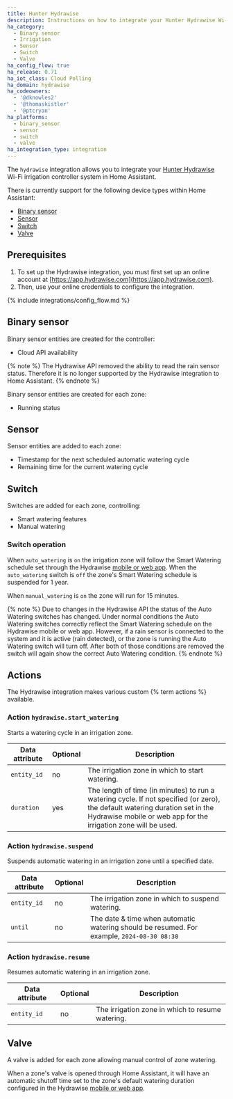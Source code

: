 ```yaml
---
title: Hunter Hydrawise
description: Instructions on how to integrate your Hunter Hydrawise Wi-Fi irrigation control system within Home Assistant.
ha_category:
  - Binary sensor
  - Irrigation
  - Sensor
  - Switch
  - Valve
ha_config_flow: true
ha_release: 0.71
ha_iot_class: Cloud Polling
ha_domain: hydrawise
ha_codeowners:
  - '@dknowles2'
  - '@thomaskistler'
  - '@ptcryan'
ha_platforms:
  - binary_sensor
  - sensor
  - switch
  - valve
ha_integration_type: integration
---
```


The `hydrawise` integration allows you to integrate your [Hunter Hydrawise](https://hydrawise.com) Wi-Fi irrigation controller system in Home Assistant.

There is currently support for the following device types within Home Assistant:

- [Binary sensor](#binary-sensor)
- [Sensor](#sensor)
- [Switch](#switch)
- [Valve](#valve)

## Prerequisites

1. To set up the Hydrawise integration, you must first set up an online account at
[https://app.hydrawise.com](https://app.hydrawise.com). 
2. Then, use your online credentials to configure the integration.

{% include integrations/config_flow.md %}

## Binary sensor

Binary sensor entities are created for the controller:

- Cloud API availability

{% note %}
The Hydrawise API removed the ability to read the rain sensor status. Therefore it is no longer supported by the Hydrawise integration to Home Assistant.
{% endnote %}

Binary sensor entities are created for each zone:

- Running status

## Sensor

Sensor entities are added to each zone:

- Timestamp for the next scheduled automatic watering cycle
- Remaining time for the current watering cycle

## Switch

Switches are added for each zone, controlling:

- Smart watering features
- Manual watering

### Switch operation

When `auto_watering` is `on` the irrigation zone will follow the Smart Watering schedule set through the Hydrawise [mobile or web app](https://www.hydrawise.com). When the `auto_watering` switch is `off` the zone's Smart Watering schedule is suspended for 1 year.

When `manual_watering` is `on` the zone will run for 15 minutes.

{% note %}
Due to changes in the Hydrawise API the status of the Auto Watering switches has changed. Under normal conditions the Auto Watering switches correctly reflect the Smart Watering schedule on the Hydrawise mobile or web app. However, if a rain sensor is connected to the system and it is active (rain detected), or the zone is running the Auto Watering switch will turn off. After both of those conditions are removed the switch will again show the correct Auto Watering condition.
{% endnote %}

## Actions

The Hydrawise integration makes various custom {% term actions %} available.

### Action `hydrawise.start_watering`

Starts a watering cycle in an irrigation zone.

| Data attribute | Optional | Description                                                                                                                                                                                     |
| -------------- | -------- | ----------------------------------------------------------------------------------------------------------------------------------------------------------------------------------------------- |
| `entity_id`    | no       | The irrigation zone in which to start watering.                                                                                                                                                 |
| `duration`     | yes      | The length of time (in minutes) to run a watering cycle. If not specified (or zero), the default watering duration set in the Hydrawise mobile or web app for the irrigation zone will be used. |

### Action `hydrawise.suspend`

Suspends automatic watering in an irrigation zone until a specified date.

| Data attribute | Optional | Description                                                                                |
| -------------- | -------- | ------------------------------------------------------------------------------------------ |
| `entity_id`    | no       | The irrigation zone in which to suspend watering.                                          |
| `until`        | no       | The date & time when automatic watering should be resumed. For example, `2024-08-30 08:30` |

### Action `hydrawise.resume`

Resumes automatic watering in an irrigation zone.

| Data attribute | Optional | Description                                      |
| -------------- | -------- | ------------------------------------------------ |
| `entity_id`    | no       | The irrigation zone in which to resume watering. |

## Valve

A valve is added for each zone allowing manual control of zone watering.

When a zone's valve is opened through Home Assistant, it will have an automatic shutoff time set to the zone's default watering duration configured in the Hydrawise [mobile or web app](https://www.hydrawise.com).
